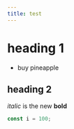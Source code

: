 ```yaml
---
title: test
---
```

# heading 1

- buy pineapple

## heading 2

_italic_ is the new __bold__

```javascript
const i = 100;
```
